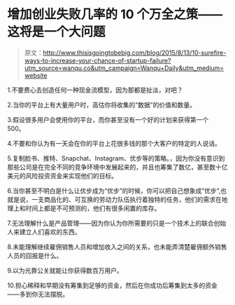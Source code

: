 # 增加创业失败几率的 10 个万全之策——这将是一个大问题

> 原文：<http://www.thisisgoingtobebig.com/blog/2015/8/13/10-surefire-ways-to-increase-your-chance-of-startup-failure?utm_source=wanqu.co&utm_campaign=Wanqu+Daily&utm_medium=website>

1.不要费心去创造任何一种现金流模型，因为那都是扯淡，对吧？

2.当你的平台上有大量用户时，高估你将收集的“数据”的价值和数量。

3.假设很多用户会使用你的平台，而你甚至没有一个好的计划来获得第一个 500。

4.不要和你认为有一天会在你的平台上花很多钱的那个大客户的特定的人说话。

5.复制脸书、推特、Snapchat、Instagram、优步等的策略。，因为你没有意识到那些公司是在完全不同的竞争环境中发展起来的，并且也筹集了数亿，甚至数十亿美元的风险投资资金来实现他们的目标。

6.当你甚至不明白是什么让优步成为“优步”的时候，你可以把自己想象成“优步”,也就是说，一支商品化的、可互换的劳动力队伍执行着独特的任务，他们的需求在地理上和时间上都是不可预测的，他们有很多闲置的库存。

7.无法理解什么是产品管理——因为你认为你所需要的只是一个技术上的联合创始人来建立人们喜欢的东西。

8.未能理解继续雇佣销售人员和增加收入之间的关系，也未能弄清楚雇佣额外销售人员的回报是什么。

9.以为光靠公关就能让你获得数百万用户。

10.担心稀释和早期没有筹集到足够的资金，然后在你成功后筹集到太多的资金——多到你无法摆脱。